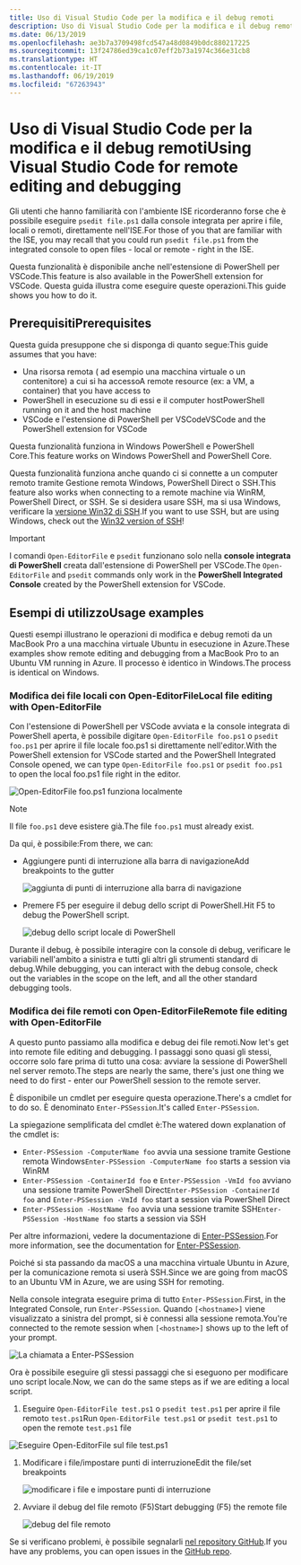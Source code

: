 ```yaml
---
title: Uso di Visual Studio Code per la modifica e il debug remoti
description: Uso di Visual Studio Code per la modifica e il debug remoti
ms.date: 06/13/2019
ms.openlocfilehash: ae3b7a3709498fcd547a48d0849b0dc880217225
ms.sourcegitcommit: 13f24786ed39ca1c07eff2b73a1974c366e31cb8
ms.translationtype: HT
ms.contentlocale: it-IT
ms.lasthandoff: 06/19/2019
ms.locfileid: "67263943"
---
```

# <a name="using-visual-studio-code-for-remote-editing-and-debugging"></a><span data-ttu-id="cdbec-103">Uso di Visual Studio Code per la modifica e il debug remoti</span><span class="sxs-lookup"><span data-stu-id="cdbec-103">Using Visual Studio Code for remote editing and debugging</span></span>

<span data-ttu-id="cdbec-104">Gli utenti che hanno familiarità con l'ambiente ISE ricorderanno forse che è possibile eseguire `psedit file.ps1` dalla console integrata per aprire i file, locali o remoti, direttamente nell'ISE.</span><span class="sxs-lookup"><span data-stu-id="cdbec-104">For those of you that are familiar with the ISE, you may recall that you could run `psedit file.ps1` from the integrated console to open files - local or remote - right in the ISE.</span></span>

<span data-ttu-id="cdbec-105">Questa funzionalità è disponibile anche nell'estensione di PowerShell per VSCode.</span><span class="sxs-lookup"><span data-stu-id="cdbec-105">This feature is also available in the PowerShell extension for VSCode.</span></span> <span data-ttu-id="cdbec-106">Questa guida illustra come eseguire queste operazioni.</span><span class="sxs-lookup"><span data-stu-id="cdbec-106">This guide shows you how to do it.</span></span>

## <a name="prerequisites"></a><span data-ttu-id="cdbec-107">Prerequisiti</span><span class="sxs-lookup"><span data-stu-id="cdbec-107">Prerequisites</span></span>

<span data-ttu-id="cdbec-108">Questa guida presuppone che si disponga di quanto segue:</span><span class="sxs-lookup"><span data-stu-id="cdbec-108">This guide assumes that you have:</span></span>

- <span data-ttu-id="cdbec-109">Una risorsa remota ( ad esempio una macchina virtuale o un contenitore) a cui si ha accesso</span><span class="sxs-lookup"><span data-stu-id="cdbec-109">A remote resource (ex: a VM, a container) that you have access to</span></span>
- <span data-ttu-id="cdbec-110">PowerShell in esecuzione su di essi e il computer host</span><span class="sxs-lookup"><span data-stu-id="cdbec-110">PowerShell running on it and the host machine</span></span>
- <span data-ttu-id="cdbec-111">VSCode e l'estensione di PowerShell per VSCode</span><span class="sxs-lookup"><span data-stu-id="cdbec-111">VSCode and the PowerShell extension for VSCode</span></span>

<span data-ttu-id="cdbec-112">Questa funzionalità funziona in Windows PowerShell e PowerShell Core.</span><span class="sxs-lookup"><span data-stu-id="cdbec-112">This feature works on Windows PowerShell and PowerShell Core.</span></span>

<span data-ttu-id="cdbec-113">Questa funzionalità funziona anche quando ci si connette a un computer remoto tramite Gestione remota Windows, PowerShell Direct o SSH.</span><span class="sxs-lookup"><span data-stu-id="cdbec-113">This feature also works when connecting to a remote machine via WinRM, PowerShell Direct, or SSH.</span></span> <span data-ttu-id="cdbec-114">Se si desidera usare SSH, ma si usa Windows, verificare la [versione Win32 di SSH](https://github.com/PowerShell/Win32-OpenSSH).</span><span class="sxs-lookup"><span data-stu-id="cdbec-114">If you want to use SSH, but are using Windows, check out the [Win32 version of SSH](https://github.com/PowerShell/Win32-OpenSSH)!</span></span>

> [!IMPORTANT]
> <span data-ttu-id="cdbec-115">I comandi `Open-EditorFile` e `psedit` funzionano solo nella **console integrata di PowerShell** creata dall'estensione di PowerShell per VSCode.</span><span class="sxs-lookup"><span data-stu-id="cdbec-115">The `Open-EditorFile` and `psedit` commands only work in the **PowerShell Integrated Console** created by the PowerShell extension for VSCode.</span></span>

## <a name="usage-examples"></a><span data-ttu-id="cdbec-116">Esempi di utilizzo</span><span class="sxs-lookup"><span data-stu-id="cdbec-116">Usage examples</span></span>

<span data-ttu-id="cdbec-117">Questi esempi illustrano le operazioni di modifica e debug remoti da un MacBook Pro a una macchina virtuale Ubuntu in esecuzione in Azure.</span><span class="sxs-lookup"><span data-stu-id="cdbec-117">These examples show remote editing and debugging from a MacBook Pro to an Ubuntu VM running in Azure.</span></span> <span data-ttu-id="cdbec-118">Il processo è identico in Windows.</span><span class="sxs-lookup"><span data-stu-id="cdbec-118">The process is identical on Windows.</span></span>

### <a name="local-file-editing-with-open-editorfile"></a><span data-ttu-id="cdbec-119">Modifica dei file locali con Open-EditorFile</span><span class="sxs-lookup"><span data-stu-id="cdbec-119">Local file editing with Open-EditorFile</span></span>

<span data-ttu-id="cdbec-120">Con l'estensione di PowerShell per VSCode avviata e la console integrata di PowerShell aperta, è possibile digitare `Open-EditorFile foo.ps1` o `psedit foo.ps1` per aprire il file locale foo.ps1 si direttamente nell'editor.</span><span class="sxs-lookup"><span data-stu-id="cdbec-120">With the PowerShell extension for VSCode started and the PowerShell Integrated Console opened, we can type `Open-EditorFile foo.ps1` or `psedit foo.ps1` to open the local foo.ps1 file right in the editor.</span></span>

![Open-EditorFile foo.ps1 funziona localmente](images/Using-VSCode-for-Remote-Editing-and-Debugging/1-open-local-file.png)

>[!NOTE]
> <span data-ttu-id="cdbec-122">Il file `foo.ps1` deve esistere già.</span><span class="sxs-lookup"><span data-stu-id="cdbec-122">The file `foo.ps1` must already exist.</span></span>

<span data-ttu-id="cdbec-123">Da qui, è possibile:</span><span class="sxs-lookup"><span data-stu-id="cdbec-123">From there, we can:</span></span>

- <span data-ttu-id="cdbec-124">Aggiungere punti di interruzione alla barra di navigazione</span><span class="sxs-lookup"><span data-stu-id="cdbec-124">Add breakpoints to the gutter</span></span>

  ![aggiunta di punti di interruzione alla barra di navigazione](images/Using-VSCode-for-Remote-Editing-and-Debugging/2-adding-breakpoint-gutter.png)

- <span data-ttu-id="cdbec-126">Premere F5 per eseguire il debug dello script di PowerShell.</span><span class="sxs-lookup"><span data-stu-id="cdbec-126">Hit F5 to debug the PowerShell script.</span></span>

  ![debug dello script locale di PowerShell](images/Using-VSCode-for-Remote-Editing-and-Debugging/3-local-debug.png)

<span data-ttu-id="cdbec-128">Durante il debug, è possibile interagire con la console di debug, verificare le variabili nell'ambito a sinistra e tutti gli altri gli strumenti standard di debug.</span><span class="sxs-lookup"><span data-stu-id="cdbec-128">While debugging, you can interact with the debug console, check out the variables in the scope on the left, and all the other standard debugging tools.</span></span>

### <a name="remote-file-editing-with-open-editorfile"></a><span data-ttu-id="cdbec-129">Modifica dei file remoti con Open-EditorFile</span><span class="sxs-lookup"><span data-stu-id="cdbec-129">Remote file editing with Open-EditorFile</span></span>

<span data-ttu-id="cdbec-130">A questo punto passiamo alla modifica e debug dei file remoti.</span><span class="sxs-lookup"><span data-stu-id="cdbec-130">Now let's get into remote file editing and debugging.</span></span> <span data-ttu-id="cdbec-131">I passaggi sono quasi gli stessi, occorre solo fare prima di tutto una cosa: avviare la sessione di PowerShell nel server remoto.</span><span class="sxs-lookup"><span data-stu-id="cdbec-131">The steps are nearly the same, there's just one thing we need to do first - enter our PowerShell session to the remote server.</span></span>

<span data-ttu-id="cdbec-132">È disponibile un cmdlet per eseguire questa operazione.</span><span class="sxs-lookup"><span data-stu-id="cdbec-132">There's a cmdlet for to do so.</span></span> <span data-ttu-id="cdbec-133">È denominato `Enter-PSSession`.</span><span class="sxs-lookup"><span data-stu-id="cdbec-133">It's called `Enter-PSSession`.</span></span>

<span data-ttu-id="cdbec-134">La spiegazione semplificata del cmdlet è:</span><span class="sxs-lookup"><span data-stu-id="cdbec-134">The watered down explanation of the cmdlet is:</span></span>

- <span data-ttu-id="cdbec-135">`Enter-PSSession -ComputerName foo` avvia una sessione tramite Gestione remota Windows</span><span class="sxs-lookup"><span data-stu-id="cdbec-135">`Enter-PSSession -ComputerName foo` starts a session via WinRM</span></span>
- <span data-ttu-id="cdbec-136">`Enter-PSSession -ContainerId foo` e `Enter-PSSession -VmId foo` avviano una sessione tramite PowerShell Direct</span><span class="sxs-lookup"><span data-stu-id="cdbec-136">`Enter-PSSession -ContainerId foo` and `Enter-PSSession -VmId foo` start a session via PowerShell Direct</span></span>
- <span data-ttu-id="cdbec-137">`Enter-PSSession -HostName foo` avvia una sessione tramite SSH</span><span class="sxs-lookup"><span data-stu-id="cdbec-137">`Enter-PSSession -HostName foo` starts a session via SSH</span></span>

<span data-ttu-id="cdbec-138">Per altre informazioni, vedere la documentazione di [Enter-PSSession](/powershell/module/microsoft.powershell.core/enter-pssession).</span><span class="sxs-lookup"><span data-stu-id="cdbec-138">For more information, see the documentation for [Enter-PSSession](/powershell/module/microsoft.powershell.core/enter-pssession).</span></span>

<span data-ttu-id="cdbec-139">Poiché si sta passando da macOS a una macchina virtuale Ubuntu in Azure, per la comunicazione remota si userà SSH.</span><span class="sxs-lookup"><span data-stu-id="cdbec-139">Since we are going from macOS to an Ubuntu VM in Azure, we are using SSH for remoting.</span></span>

<span data-ttu-id="cdbec-140">Nella console integrata eseguire prima di tutto `Enter-PSSession`.</span><span class="sxs-lookup"><span data-stu-id="cdbec-140">First, in the Integrated Console, run `Enter-PSSession`.</span></span> <span data-ttu-id="cdbec-141">Quando `[<hostname>]` viene visualizzato a sinistra del prompt, si è connessi alla sessione remota.</span><span class="sxs-lookup"><span data-stu-id="cdbec-141">You're connected to the remote session when `[<hostname>]` shows up to the left of your prompt.</span></span>

![La chiamata a Enter-PSSession](images/Using-VSCode-for-Remote-Editing-and-Debugging/4-enter-pssession.png)

<span data-ttu-id="cdbec-143">Ora è possibile eseguire gli stessi passaggi che si eseguono per modificare uno script locale.</span><span class="sxs-lookup"><span data-stu-id="cdbec-143">Now, we can do the same steps as if we are editing a local script.</span></span>

1. <span data-ttu-id="cdbec-144">Eseguire `Open-EditorFile test.ps1` o `psedit test.ps1` per aprire il file remoto `test.ps1`</span><span class="sxs-lookup"><span data-stu-id="cdbec-144">Run `Open-EditorFile test.ps1` or `psedit test.ps1` to open the remote `test.ps1` file</span></span>

  ![Eseguire Open-EditorFile sul file test.ps1](images/Using-VSCode-for-Remote-Editing-and-Debugging/5-open-remote-file.png)

1. <span data-ttu-id="cdbec-146">Modificare i file/impostare punti di interruzione</span><span class="sxs-lookup"><span data-stu-id="cdbec-146">Edit the file/set breakpoints</span></span>

   ![modificare i file e impostare punti di interruzione](images/Using-VSCode-for-Remote-Editing-and-Debugging/6-set-breakpoints.png)

1. <span data-ttu-id="cdbec-148">Avviare il debug del file remoto (F5)</span><span class="sxs-lookup"><span data-stu-id="cdbec-148">Start debugging (F5) the remote file</span></span>

   ![debug del file remoto](images/Using-VSCode-for-Remote-Editing-and-Debugging/7-start-debugging.png)

<span data-ttu-id="cdbec-150">Se si verificano problemi, è possibile segnalarli [nel repository GitHub](https://github.com/powershell/vscode-powershell).</span><span class="sxs-lookup"><span data-stu-id="cdbec-150">If you have any problems, you can open issues in the [GitHub repo](https://github.com/powershell/vscode-powershell).</span></span>
